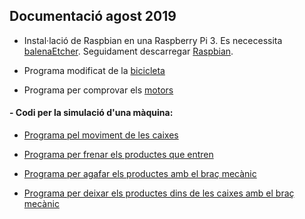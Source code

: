 ## Documentació agost 2019

- Instal·lació de Raspbian en una Raspberry Pi 3. Es nececessita  [balenaEtcher](https://www.balena.io/etcher/). Seguidament descarregar [Raspbian](https://www.raspberrypi.org/downloads/raspbian/).

- Programa modificat de la [bicicleta](https://raw.githubusercontent.com/RichardCollJosifov/richardcolljosifov.github.io/master/Modificacio_bicicleta.txt)

- Programa per comprovar els [motors](Motors.rar)

#### - Codi per la simulació d'una màquina:  
- [Programa pel moviment de les caixes](https://raw.githubusercontent.com/RichardCollJosifov/richardcolljosifov.github.io/master/Formacio_simulacio/Boxes.txt) 
  
- [Programa per frenar els productes que entren](https://raw.githubusercontent.com/RichardCollJosifov/richardcolljosifov.github.io/master/Formacio_simulacio/Freno.txt) 
  
- [Programa per agafar els productes amb el braç mecànic](https://raw.githubusercontent.com/RichardCollJosifov/richardcolljosifov.github.io/master/Formacio_simulacio/Pick.txt) 
  
- [Programa per deixar els productes dins de les caixes amb el braç mecànic](https://raw.githubusercontent.com/RichardCollJosifov/richardcolljosifov.github.io/master/Formacio_simulacio/Place.txt)

